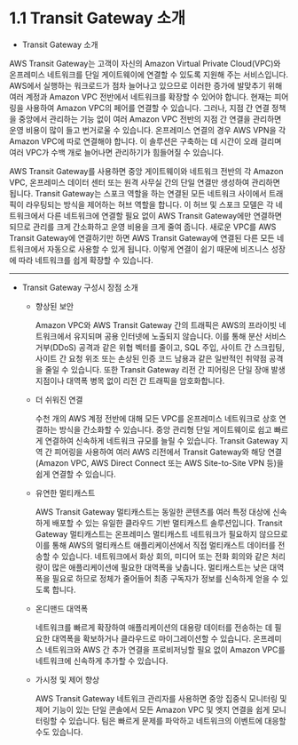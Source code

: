 # 1.1 Transit Gateway 소개

* Transit Gateway 소개

AWS Transit Gateway는 고객이 자신의 Amazon Virtual Private Cloud(VPC)와 온프레미스 네트워크를 단일 게이트웨이에 연결할 수 있도록 지원해 주는 서비스입니다. AWS에서 실행하는 워크로드가 점차 늘어나고 있으므로 이러한 증가에 발맞추기 위해 여러 계정과 Amazon VPC 전반에서 네트워크를 확장할 수 있어야 합니다. 현재는 피어링을 사용하여 Amazon VPC의 페어를 연결할 수 있습니다. 그러나, 지점 간 연결 정책을 중앙에서 관리하는 기능 없이 여러 Amazon VPC 전반의 지점 간 연결을 관리하면 운영 비용이 많이 들고 번거로울 수 있습니다. 온프레미스 연결의 경우 AWS VPN을 각 Amazon VPC에 따로 연결해야 합니다. 이 솔루션은 구축하는 데 시간이 오래 걸리며 여러 VPC가 수백 개로 늘어나면 관리하기가 힘들어질 수 있습니다.

AWS Transit Gateway를 사용하면 중앙 게이트웨이와 네트워크 전반의 각 Amazon VPC, 온프레미스 데이터 센터 또는 원격 사무실 간의 단일 연결만 생성하여 관리하면 됩니다. Transit Gateway는 스포크 역할을 하는 연결된 모든 네트워크 사이에서 트래픽이 라우팅되는 방식을 제어하는 허브 역할을 합니다. 이 허브 및 스포크 모델은 각 네트워크에서 다른 네트워크에 연결할 필요 없이 AWS Transit Gateway에만 연결하면 되므로 관리를 크게 간소화하고 운영 비용을 크게 줄여 줍니다. 새로운 VPC를 AWS Transit Gateway에 연결하기만 하면 AWS Transit Gateway에 연결된 다른 모든 네트워크에서 자동으로 사용할 수 있게 됩니다. 이렇게 연결이 쉽기 때문에 비즈니스 성장에 따라 네트워크를 쉽게 확장할 수 있습니다.

- - -

* Transit Gateway 구성시 장점 소개


    * 향상된 보안
  
       Amazon VPC와 AWS Transit Gateway 간의 트래픽은 AWS의 프라이빗 네트워크에서 유지되며 공용 인터넷에 노출되지 않습니다. 이를 통해 분산 서비스 거부(DDoS) 공격과 같은 위협 벡터를 줄이고, SQL 주입, 사이트 간 스크립팅, 사이트 간 요청 위조 또는 손상된 인증 코드 남용과 같은 일반적인 취약점 공격을 줄일 수 있습니다. 또한 Transit Gateway 리전 간 피어링은 단일 장애 발생 지점이나 대역폭 병목 없이 리전 간 트래픽을 암호화합니다. 


    * 더 쉬워진 연결
  
        수천 개의 AWS 계정 전반에 대해 모든 VPC를 온프레미스 네트워크로 상호 연결하는 방식을 간소화할 수 있습니다. 중앙 관리형 단일 게이트웨이로 쉽고 빠르게 연결하여 신속하게 네트워크 규모를 늘릴 수 있습니다. Transit Gateway 지역 간 피어링을 사용하여 여러 AWS 리전에서 Transit Gateway와 해당 연결(Amazon VPC, AWS Direct Connect 또는 AWS Site-to-Site VPN 등)을 쉽게 연결할 수 있습니다.


    * 유연한 멀티캐스트

        AWS Transit Gateway 멀티캐스트는 동일한 콘텐츠를 여러 특정 대상에 신속하게 배포할 수 있는 유일한 클라우드 기반 멀티캐스트 솔루션입니다. Transit Gateway 멀티캐스트는 온프레미스 멀티캐스트 네트워크가 필요하지 않으므로 이를 통해 AWS의 멀티캐스트 애플리케이션에서 직접 멀티캐스트 데이터를 전송할 수 있습니다. 네트워크에서 화상 회의, 미디어 또는 전화 회의와 같은 처리량이 많은 애플리케이션에 필요한 대역폭을 낮춥니다. 멀티캐스트는 낮은 대역폭을 필요로 하므로 정체가 줄어들어 최종 구독자가 정보를 신속하게 얻을 수 있도록 합니다.

    * 온디맨드 대역폭
  
        네트워크를 빠르게 확장하여 애플리케이션의 대용량 데이터를 전송하는 데 필요한 대역폭을 확보하거나 클라우드로 마이그레이션할 수 있습니다. 온프레미스 네트워크와 AWS 간 추가 연결을 프로비저닝할 필요 없이 Amazon VPC를 네트워크에 신속하게 추가할 수 있습니다. 



    * 가시정 및 제어 향상

        AWS Transit Gateway 네트워크 관리자를 사용하면 중앙 집중식 모니터링 및 제어 기능이 있는 단일 콘솔에서 모든 Amazon VPC 및 엣지 연결을 쉽게 모니터링할 수 있습니다. 팀은 빠르게 문제를 파악하고 네트워크의 이벤트에 대응할 수도 있습니다.
